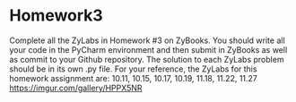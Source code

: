# Homework3
Complete all the ZyLabs in Homework #3 on ZyBooks. You should write all your code in the PyCharm environment 
and then submit in ZyBooks as well as commit to your Github repository. 
The solution to each ZyLabs problem should be in its own .py file. For your reference, the ZyLabs for this homework assignment are: 
10.11, 10.15, 10.17, 10.19, 11.18, 11.22, 11.27
https://imgur.com/gallery/HPPX5NR
